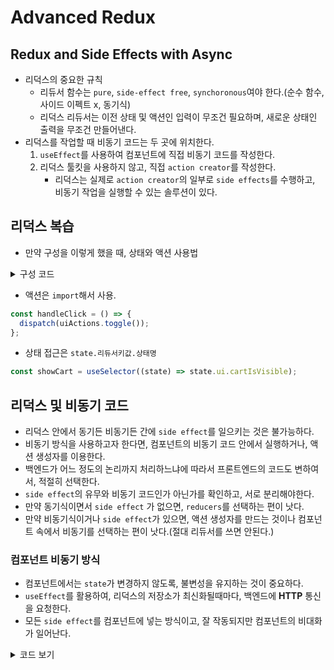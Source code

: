 # Advanced Redux

## Redux and Side Effects with Async

- 리덕스의 중요한 규칙
  - 리듀서 함수는 `pure`, `side-effect free`, `synchoronous`여야 한다.(순수 함수, 사이드 이펙트 x, 동기식)
  - 리덕스 리듀서는 이전 상태 및 액션인 입력이 무조건 필요하며, 새로운 상태인 출력을 무조건 만들어낸다.
- 리덕스를 작업할 때 비동기 코드는 두 곳에 위치한다.
  1. `useEffect`를 사용하여 컴포넌트에 직접 비동기 코드를 작성한다.
  2. 리덕스 툴킷을 사용하지 않고, 직접 `action creator`를 작성한다.
      - 리덕스는 실제로 `action creator`의 일부로 `side effects`를 수행하고, 비동기 작업을 실행할 수 있는 솔루션이 있다.

## 리덕스 복습

- 만약 구성을 이렇게 했을 때, 상태와 액션 사용법

<details>
  <summary>구성 코드</summary>

```javascript
// index.js
import { configureStore } from '@reduxjs/toolkit';
import uiSlice from './ui-slice';

const store = configureStore({
  reducer: {
    ui: uiSlice.reducer,
  },
});

export default store;
```
```javascript
// ui-slice.js
import { createSlice } from '@reduxjs/toolkit';

const initialState = {
  cartIsVisible: false,
};

const uiSlice = createSlice({
  name: 'ui',
  initialState,
  reducers: {
    toggle(state) {
      state.cartIsVisible = !state.cartIsVisible;
    },
  },
});

export const uiActions = uiSlice.actions;

export default uiSlice;
``` 
</details>

- 액션은 `import`해서 사용.

```javascript
const handleClick = () => {
  dispatch(uiActions.toggle());
};
```

- 상태 접근은 `state.리듀서키값.상태명`

```javascript
const showCart = useSelector((state) => state.ui.cartIsVisible);
```

## 리덕스 및 비동기 코드

- 리덕스 안에서 동기든 비동기든 간에 `side effect`를 일으키는 것은 불가능하다.
- 비동기 방식을 사용하고자 한다면, 컴포넌트의 비동기 코드 안에서 실행하거나, 액션 생성자를 이용한다.
- 백엔드가 어느 정도의 논리까지 처리하느냐에 따라서 프론트엔드의 코드도 변하여서, 적절히 선택한다.
- `side effect`의 유무와 비동기 코드인가 아닌가를 확인하고, 서로 분리해야한다.
- 만약 동기식이면서 `side effect` 가 없으면, `reducers`를 선택하는 편이 낫다.
- 만약 비동기식이거나 `side effect`가 있으면, 액션 생성자를 만드는 것이나 컴포넌트 속에서 비동기를 선택하는 편이 낫다.(절대 리듀서를 쓰면 안된다.)

### 컴포넌트 비동기 방식

- 컴포넌트에서는 `state`가 변경하지 않도록, 불변성을 유지하는 것이 중요하다.
- `useEffect`를 활용하여, 리덕스의 저장소가 최신화될때마다, 백엔드에 **HTTP** 통신을 요청한다.
- 모든 `side effect`를 컴포넌트에 넣는 방식이고, 잘 작동되지만 컴포넌트의 비대화가 일어난다.

<details>
  <summary>코드 보기</summary>

```javascript
import { useDispatch, useSelector } from 'react-redux';
import { useEffect } from 'react';

import Cart from './components/Cart/Cart';
import Layout from './components/Layout/Layout';
import Products from './components/Shop/Products';
import { uiActions } from './components/store/ui-slice';
import Notification from './components/UI/Notification';

let isInitial = true;

function App() {
  const dispatch = useDispatch();

  const showCart = useSelector((state) => state.ui.cartIsVisible);
  const cart = useSelector((state) => state.cart.items);
  const notification = useSelector((state) => state.ui.notification);

  useEffect(() => {
    const sendCartData = async () => {
      dispatch(
        uiActions.showNotification({
          status: 'pending',
          title: 'Sending...',
          message: 'Sending cart data',
        }),
      );

      const response = await fetch(
        'https://react-http-b31f8-default-rtdb.asia-southeast1.firebasedatabase.app/cart.json',
        {
          method: 'PUT',
          body: JSON.stringify(cart),
        },
      );

      if (!response.ok) {
        dispatch(
          uiActions.showNotification({
            status: 'error',
            title: 'Error!',
            message: 'Sending cart data failed!',
          }),
        );
      }

      dispatch(
        uiActions.showNotification({
          status: 'success',
          title: 'Success!',
          message: 'Sent cart data successfully!',
        }),
      );
    };

    if (isInitial) {
      isInitial = false;
      return;
    }

    sendCartData();
  }, [cart]);

  return (
    <>
      {notification && (
        <Notification
          status={notification.status}
          title={notification.title}
          message={notification.message}
        />
      )}
      <Layout>
        {showCart && <Cart />}
        <Products />
      </Layout>
    </>
  );
}

export default App;
```
</details>
